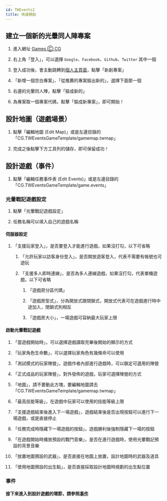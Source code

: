 ```yaml
---
id: TWEvents2
title: 快速開始
---
```


## 建立一個新的光暈同人陣專案

1. 進入網址 [Games Ⓒ CG](https://code.gamelet.com/games)

1. 右上角「登入」，可以選擇 `Google`、`Facebook`、`Github`、`Twitter` 其中一個

1. 登入成功後，會主動跳轉到[個人主頁面](https://code.gamelet.com/profile)，點擊「新創專案」

1. 「新增一個空白專案」、「從推薦的專案摳出新的」，選擇下面那一個

1. 右邊的光暈同人陣，點擊「摳成新的」

1. 為專案取一個專案代碼，點擊「摳成新專案」，即可開始！

## 設計地圖（遊戲場景）

1. 點擊「編輯地圖 (Edit Map)」或是左邊目錄的「CG.TWEventsGameTemplate/gamemap.twmap」

1. 完成之後點擊下方工具列的儲存，即可保留成功！

## 設計遊戲（事件）

1. 點擊「編輯任務事件表 (Edit Events)」或是左邊目錄的「CG.TWEventsGameTemplate/game.events」

### 光暈戰記遊戲設定

1. 點擊「光暈戰記遊戲設定」

1. 任務名稱可以填入自己的遊戲名稱

#### 伺服器設定

1. 「支援玩家登入」，是否要登入才能進行遊戲，如果沒打勾，以下可省略

    1. 「允許玩家以訪客身份登入」，是否開放遊客登入，代表不需要有帳號也可遊玩

    1. 「支援多人即時連線」，是否為多人連線遊戲，如果沒打勾，代表單機遊戲，以下可省略

        1. 「遊戲房分區代碼」

        1. 「遊戲房型式」，分為開放式跟閉鎖式，開放式代表可在遊戲進行時中途加入，閉鎖式則相反

        1. 「遊戲房大小」，一場遊戲可容納最大玩家上限

#### 啟動光暈戰記遊戲

1. 「當遊戲開始時」，可以選擇遊戲讀取完畢後開始的顯示的方式

1. 「玩家角色生命數」，可以選擇玩家角色有幾條命可以使用

1. 「測試模式的玩家陣營」，遊戲作者內部進行遊戲時，可以鎖定可選用的陣營

1. 「正式成品的玩家陣營」，對外發佈的遊戲，玩家可選擇陣營的方式

1. 「地圖」，請不要動此方塊，要編輯地圖請去「CG.TWEventsGameTemplate/gamemap.twmap」

1. 「最高技能等級」，在遊戲中玩家可以使用的技能等級上限

1. 「支援遊戲結束後進入下一場遊戲」，遊戲結束後是否出現按鈕可以進行下一場遊戲，或是直接停止

1. 「任務完成時隱藏下一場遊戲的按鈕」，遊戲勝利後強制隱藏下一場的按鈕

1. 「在遊戲開始時播放預設的戰鬥音樂」，是否在進行遊戲時，使用光暈戰記預設的背景音樂

1. 「放置地圖預設的武器」，是否直接在地圖上放置，設計地圖時的武器及道具

1. 「使用地圖預設的出生點」，是否直接採取設計地圖時規劃的出生點位置

### 事件

#### 接下來進入到設計遊戲的環節，請參照[事件](TWEvents3.md)